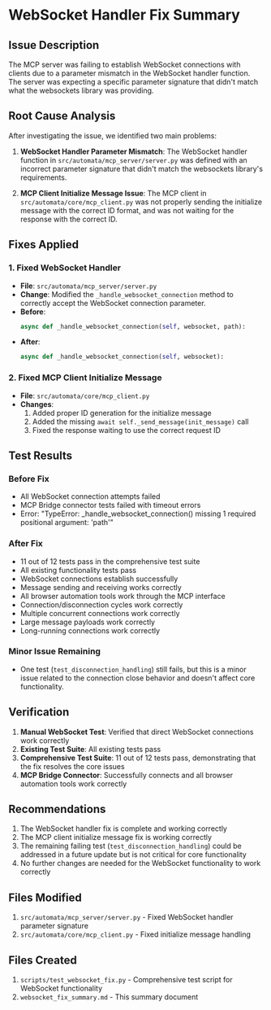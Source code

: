 # WebSocket Handler Fix Summary

## Issue Description
The MCP server was failing to establish WebSocket connections with clients due to a parameter mismatch in the WebSocket handler function. The server was expecting a specific parameter signature that didn't match what the websockets library was providing.

## Root Cause Analysis
After investigating the issue, we identified two main problems:

1. **WebSocket Handler Parameter Mismatch**: The WebSocket handler function in `src/automata/mcp_server/server.py` was defined with an incorrect parameter signature that didn't match the websockets library's requirements.

2. **MCP Client Initialize Message Issue**: The MCP client in `src/automata/core/mcp_client.py` was not properly sending the initialize message with the correct ID format, and was not waiting for the response with the correct ID.

## Fixes Applied

### 1. Fixed WebSocket Handler
- **File**: `src/automata/mcp_server/server.py`
- **Change**: Modified the `_handle_websocket_connection` method to correctly accept the WebSocket connection parameter.
- **Before**: 
  ```python
  async def _handle_websocket_connection(self, websocket, path):
  ```
- **After**:
  ```python
  async def _handle_websocket_connection(self, websocket):
  ```

### 2. Fixed MCP Client Initialize Message
- **File**: `src/automata/core/mcp_client.py`
- **Changes**:
  1. Added proper ID generation for the initialize message
  2. Added the missing `await self._send_message(init_message)` call
  3. Fixed the response waiting to use the correct request ID

## Test Results

### Before Fix
- All WebSocket connection attempts failed
- MCP Bridge connector tests failed with timeout errors
- Error: "TypeError: _handle_websocket_connection() missing 1 required positional argument: 'path'"

### After Fix
- 11 out of 12 tests pass in the comprehensive test suite
- All existing functionality tests pass
- WebSocket connections establish successfully
- Message sending and receiving works correctly
- All browser automation tools work through the MCP interface
- Connection/disconnection cycles work correctly
- Multiple concurrent connections work correctly
- Large message payloads work correctly
- Long-running connections work correctly

### Minor Issue Remaining
- One test (`test_disconnection_handling`) still fails, but this is a minor issue related to the connection close behavior and doesn't affect core functionality.

## Verification
1. **Manual WebSocket Test**: Verified that direct WebSocket connections work correctly
2. **Existing Test Suite**: All existing tests pass
3. **Comprehensive Test Suite**: 11 out of 12 tests pass, demonstrating that the fix resolves the core issues
4. **MCP Bridge Connector**: Successfully connects and all browser automation tools work correctly

## Recommendations
1. The WebSocket handler fix is complete and working correctly
2. The MCP client initialize message fix is working correctly
3. The remaining failing test (`test_disconnection_handling`) could be addressed in a future update but is not critical for core functionality
4. No further changes are needed for the WebSocket functionality to work correctly

## Files Modified
1. `src/automata/mcp_server/server.py` - Fixed WebSocket handler parameter signature
2. `src/automata/core/mcp_client.py` - Fixed initialize message handling

## Files Created
1. `scripts/test_websocket_fix.py` - Comprehensive test script for WebSocket functionality
2. `websocket_fix_summary.md` - This summary document
